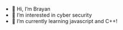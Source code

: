 - 👋 Hi, I’m Brayan
- 👀 I’m interested in cyber security
- 🌱 I’m currently learning javascript and C++!

<!---
ElBrayan12/ElBrayan12 is a ✨ special ✨ repository because its `README.md` (this file) appears on your GitHub profile.
You can click the Preview link to take a look at your changes.
--->
